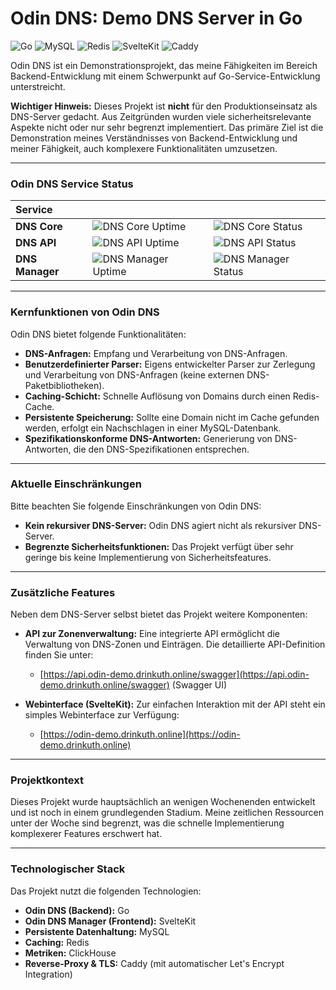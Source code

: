 # Odin DNS: Demo DNS Server in Go

![Go](https://img.shields.io/badge/Go-00ADD8?style=for-the-badge&logo=go&logoColor=white)
![MySQL](https://img.shields.io/badge/MySQL-005C84?style=for-the-badge&logo=mysql&logoColor=white)
![Redis](https://img.shields.io/badge/Redis-CC2921?style=for-the-badge&logo=redis&logoColor=white)
![SvelteKit](https://img.shields.io/badge/SvelteKit-FF3E00?style=for-the-badge&logo=svelte&logoColor=white)
![Caddy](https://img.shields.io/badge/Caddy-248043?style=for-the-badge&logo=caddy&logoColor=white)

Odin DNS ist ein Demonstrationsprojekt, das meine Fähigkeiten im Bereich Backend-Entwicklung mit einem Schwerpunkt auf Go-Service-Entwicklung unterstreicht.

**Wichtiger Hinweis:** Dieses Projekt ist **nicht** für den Produktionseinsatz als DNS-Server gedacht. Aus Zeitgründen wurden viele sicherheitsrelevante Aspekte nicht oder nur sehr begrenzt implementiert. Das primäre Ziel ist die Demonstration meines Verständnisses von Backend-Entwicklung und meiner Fähigkeit, auch komplexere Funktionalitäten umzusetzen.

---

### Odin DNS Service Status

| Service         |                                                                                    |                                                                                    |
| :-------------- | :--------------------------------------------------------------------------------- | :--------------------------------------------------------------------------------- |
| **DNS Core**    | ![DNS Core Uptime](https://status.odin-demo.drinkuth.online/api/badge/2/uptime)    | ![DNS Core Status](https://status.odin-demo.drinkuth.online/api/badge/2/status)    |
| **DNS API**     | ![DNS API Uptime](https://status.odin-demo.drinkuth.online/api/badge/1/uptime)     | ![DNS API Status](https://status.odin-demo.drinkuth.online/api/badge/1/status)     |
| **DNS Manager** | ![DNS Manager Uptime](https://status.odin-demo.drinkuth.online/api/badge/4/uptime) | ![DNS Manager Status](https://status.odin-demo.drinkuth.online/api/badge/4/status) |

---

### Kernfunktionen von Odin DNS

Odin DNS bietet folgende Funktionalitäten:

- **DNS-Anfragen:** Empfang und Verarbeitung von DNS-Anfragen.
- **Benutzerdefinierter Parser:** Eigens entwickelter Parser zur Zerlegung und Verarbeitung von DNS-Anfragen (keine externen DNS-Paketbibliotheken).
- **Caching-Schicht:** Schnelle Auflösung von Domains durch einen Redis-Cache.
- **Persistente Speicherung:** Sollte eine Domain nicht im Cache gefunden werden, erfolgt ein Nachschlagen in einer MySQL-Datenbank.
- **Spezifikationskonforme DNS-Antworten:** Generierung von DNS-Antworten, die den DNS-Spezifikationen entsprechen.

---

### Aktuelle Einschränkungen

Bitte beachten Sie folgende Einschränkungen von Odin DNS:

- **Kein rekursiver DNS-Server:** Odin DNS agiert nicht als rekursiver DNS-Server.
- **Begrenzte Sicherheitsfunktionen:** Das Projekt verfügt über sehr geringe bis keine Implementierung von Sicherheitsfeatures.

---

### Zusätzliche Features

Neben dem DNS-Server selbst bietet das Projekt weitere Komponenten:

- **API zur Zonenverwaltung:** Eine integrierte API ermöglicht die Verwaltung von DNS-Zonen und Einträgen. Die detaillierte API-Definition finden Sie unter:
  - [https://api.odin-demo.drinkuth.online/swagger](https://api.odin-demo.drinkuth.online/swagger) (Swagger UI)

- **Webinterface (SvelteKit):** Zur einfachen Interaktion mit der API steht ein simples Webinterface zur Verfügung:
  - [https://odin-demo.drinkuth.online](https://odin-demo.drinkuth.online)

---

### Projektkontext

Dieses Projekt wurde hauptsächlich an wenigen Wochenenden entwickelt und ist noch in einem grundlegenden Stadium. Meine zeitlichen Ressourcen unter der Woche sind begrenzt, was die schnelle Implementierung komplexerer Features erschwert hat.

---

### Technologischer Stack

Das Projekt nutzt die folgenden Technologien:

- **Odin DNS (Backend):** Go
- **Odin DNS Manager (Frontend):** SvelteKit
- **Persistente Datenhaltung:** MySQL
- **Caching:** Redis
- **Metriken:** ClickHouse
- **Reverse-Proxy & TLS:** Caddy (mit automatischer Let's Encrypt Integration)

